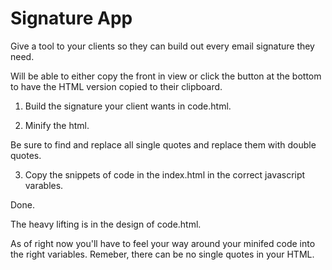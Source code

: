 Signature App
================
Give a tool to your clients so they can build out every email signature they need.

Will be able to either copy the front in view or click the button at the bottom to have the HTML version copied to their clipboard.

1) Build the signature your client wants in code.html.

2) Minify the html. 

Be sure to find and replace all single quotes and replace them with double quotes.

3) Copy the snippets of code in the index.html in the correct javascript varables. 

Done.

The heavy lifting is in the design of code.html.

As of right now you'll have to feel your way around your minifed code into the right variables. Remeber, there can be no single quotes in your HTML.